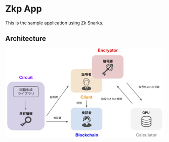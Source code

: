 # Zkp App
This is the sample application using Zk Snarks.
## Architecture
![architecture](./image/architecture.png)
